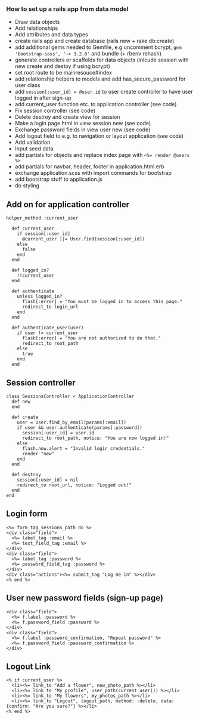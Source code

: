 ### How to set up a rails app from data model

+ Draw data objects
+ Add relationships
+ Add attributes and data types
+ create rails app and create database (rails new + rake db:create)
+ add additional gems needed to Gemfile, e.g uncomment bcrypt, `gem 'bootstrap-sass', '~> 3.2.0'` and bundle (+ rbenv rehash)
+ generate controllers or scaffolds for data objects (inlcude session with new create and destoy if using bcrypt)
+ set root route to be mainresouce#index
+ add relationship helpers to models and add has_secure_password for user class
+ add `session[:user_id] = @user.id` to user create controller to have user logged in after sign-up
+ add current_user function etc. to application controller (see code)
+ Fix session controller (see code)
+ Delete destroy and create view for session
+ Make a login page html in view session new (see code)
+ Exchange password fields in view user new (see code)
+ Add logout field to e.g. to navigation or layout application (see code)
+ Add validation
+ Input seed data
+ add partials for objects and replace index page with `<%= render @users %>`
+ add partials for navbar, header, footer in application.html.erb
+ exchange application.scss with import commands for bootstrap
+ add bootstrap stuff to application.js
+ do styling


## Add on for application controller
```
helper_method :current_user

  def current_user
    if session[:user_id]
      @current_user ||= User.find(session[:user_id]) 
    else
      false
    end
  end

  def logged_in?
    !!current_user
  end

  def authenticate
    unless logged_in?
      flash[:error] = "You must be logged in to access this page."
      redirect_to login_url
    end
  end

  def authenticate_user(user)
    if user != current_user
      flash[:error] = "You are not authorized to do that."
      redirect_to root_path
    else 
      true
    end
  end

```

## Session controller
```
class SessionsController < ApplicationController
  def new
  end

  def create
    user = User.find_by_email(params[:email])
    if user && user.authenticate(params[:password])
      session[:user_id] = user.id
      redirect_to root_path, notice: "You are now logged in!"
    else
      flash.now.alert = "Invalid login credentials."
      render "new"
    end
  end

  def destroy
    session[:user_id] = nil
    redirect_to root_url, notice: "Logged out!"
  end
end
```

## Login form
```
<%= form_tag sessions_path do %>
<div class="field">
  <%= label_tag :email %>
  <%= text_field_tag :email %>
</div>
<div class="field">
  <%= label_tag :password %>
  <%= password_field_tag :password %>
</div>
<div class="actions"><%= submit_tag "Log me in" %></div>
<% end %>
```

## User new password fields (sign-up page)
```
<div class="field">
  <%= f.label :password %>
  <%= f.password_field :password %>
</div>
<div class="field">
  <%= f.label :password_confirmation, "Repeat password" %>
  <%= f.password_field :password_confirmation %>
</div>
```

## Logout Link
```
<% if current_user %>
  <li><%= link_to "Add a flower", new_photo_path %></li>
  <li><%= link_to "My profile", user_path(current_user()) %></li>
  <li><%= link_to "My flowers", my_photos_path %></li>
  <li><%= link_to "Logout", logout_path, method: :delete, data: {confirm: "Are you sure?"} %></li>
<% end %>
```
